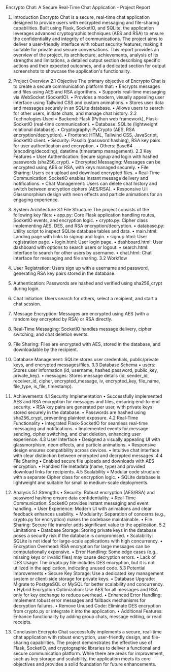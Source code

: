 
Encrypto Chat: 
A Secure Real-Time Chat Application - Project Report
1. Introduction
Encrypto Chat is a secure, real-time chat application designed to provide users with encrypted messaging and file-sharing capabilities. Built using Flask, SocketIO, and SQLite, the application leverages advanced cryptographic techniques (AES and RSA) to ensure the confidentiality and integrity of communications. The project aims to deliver a user-friendly interface with robust security features, making it suitable for private and secure conversations.
This report provides an overview of the project, its architecture, achievements, analysis of its strengths and limitations, a detailed output section describing specific actions and their expected outcomes, and a dedicated section for output screenshots to showcase the application's functionality.
2. Project Overview
2.1 Objective
The primary objective of Encrypto Chat is to create a secure communication platform that:
•	Encrypts messages and files using AES and RSA algorithms.
•	Supports real-time messaging via WebSocket (SocketIO).
•	Provides a modern, visually appealing user interface using Tailwind CSS and custom animations.
•	Stores user data and messages securely in an SQLite database.
•	Allows users to search for other users, initiate chats, and manage chat history.
2.2 Technologies Used
•	Backend: Flask (Python web framework), Flask-SocketIO (real-time communication).
•	Database: SQLite (lightweight relational database).
•	Cryptography: PyCrypto (AES, RSA encryption/decryption).
•	Frontend: HTML, Tailwind CSS, JavaScript, SocketIO client.
•	Security: Passlib (password hashing), RSA key pairs for user authentication and encryption.
•	Others: Base64 (encoding/decoding), datetime (timestamp management).
2.3 Key Features
•	User Authentication: Secure signup and login with hashed passwords (sha256_crypt).
•	Encrypted Messaging: Messages can be encrypted using AES or RSA, with keys managed securely.
•	File Sharing: Users can upload and download encrypted files.
•	Real-Time Communication: SocketIO enables instant message delivery and notifications.
•	Chat Management: Users can delete chat history and switch between encryption ciphers (AES/RSA).
•	Responsive UI: Glassmorphism design with neon effects and particle animations for an engaging experience.
3. System Architecture
3.1 File Structure
The project consists of the following key files:
•	app.py: Core Flask application handling routes, SocketIO events, and encryption logic.
•	crypto.py: Cipher class implementing AES, DES, and RSA encryption/decryption.
•	database.py: Utility script to inspect SQLite database tables and data.
•	main.html: Landing page with links to signup and login.
•	signup.html: User registration page.
•	login.html: User login page.
•	dashboard.html: User dashboard with options to search users or logout.
•	search.html: Interface to search for other users by username.
•	chat.html: Chat interface for messaging and file sharing.
3.2 Workflow
1.	User Registration: Users sign up with a username and password, generating RSA key pairs stored in the database.
2.	Authentication: Passwords are hashed and verified using sha256_crypt during login.
3.	Chat Initiation: Users search for others, select a recipient, and start a chat session.
4.	Message Encryption: Messages are encrypted using AES (with a random key encrypted by RSA) or RSA directly.
5.	Real-Time Messaging: SocketIO handles message delivery, cipher switching, and chat deletion events.
6.	File Sharing: Files are encrypted with AES, stored in the database, and downloadable by the recipient.
7.	Database Management: SQLite stores user credentials, public/private keys, and encrypted messages/files.
3.3 Database Schema
•	users: Stores user information (id, username, hashed password, public_key, private_key).
•	messages: Stores message details (id, sender_id, receiver_id, cipher, encrypted_message, iv, encrypted_key, file_name, file_type, is_file, timestamp).


4. Achievements
4.1 Security Implementation
•	Successfully implemented AES and RSA encryption for messages and files, ensuring end-to-end security.
•	RSA key pairs are generated per user, with private keys stored securely in the database.
•	Passwords are hashed using sha256_crypt, preventing plaintext exposure.
4.2 Real-Time Functionality
•	Integrated Flask-SocketIO for seamless real-time messaging and notifications.
•	Implemented events for message sending, cipher switching, and chat deletion, enhancing user experience.
4.3 User Interface
•	Designed a visually appealing UI with glassmorphism, neon effects, and particle animations.
•	Responsive design ensures compatibility across devices.
•	Intuitive chat interface with clear distinction between encrypted and decrypted messages.
4.4 File Sharing
•	Enabled secure file uploads and downloads with AES encryption.
•	Handled file metadata (name, type) and provided download links for recipients.
4.5 Scalability
•	Modular code structure with a separate Cipher class for encryption logic.
•	SQLite database is lightweight and suitable for small to medium-scale deployments.
5. Analysis
5.1 Strengths
•	Security: Robust encryption (AES/RSA) and password hashing ensure data confidentiality.
•	Real-Time Communication: SocketIO provides instant messaging and event handling.
•	User Experience: Modern UI with animations and clear feedback enhances usability.
•	Modularity: Separation of concerns (e.g., crypto.py for encryption) makes the codebase maintainable.
•	File Sharing: Secure file transfer adds significant value to the application.
5.2 Limitations
•	Database Storage: Storing private keys in the database poses a security risk if the database is compromised.
•	Scalability: SQLite is not ideal for large-scale applications with high concurrency.
•	Encryption Overhead: RSA encryption for large messages can be computationally expensive.
•	Error Handling: Some edge cases (e.g., missing keys or invalid files) may cause decryption errors.
•	Lack of DES Usage: The crypto.py file includes DES encryption, but it is not utilized in the application, indicating unused code.
5.3 Potential Improvements
•	Secure Key Storage: Use a dedicated key management system or client-side storage for private keys.
•	Database Upgrade: Migrate to PostgreSQL or MySQL for better scalability and concurrency.
•	Hybrid Encryption Optimization: Use AES for all messages and RSA only for key exchange to reduce overhead.
•	Enhanced Error Handling: Implement robust error messages and fallback mechanisms for decryption failures.
•	Remove Unused Code: Eliminate DES encryption from crypto.py or integrate it into the application.
•	Additional Features: Enhance functionality by adding group chats, message editing, or read receipts.

6. Conclusion
Encrypto Chat successfully implements a secure, real-time chat application with robust encryption, user-friendly design, and file-sharing capabilities. The project demonstrates the effective use of Flask, SocketIO, and cryptographic libraries to deliver a functional and secure communication platform. While there are areas for improvement, such as key storage and scalability, the application meets its core objectives and provides a solid foundation for future enhancements.
